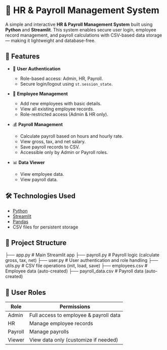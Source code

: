 #                                                                  💼 HR & Payroll Management System

A simple and interactive **HR & Payroll Management System** built using **Python** and **Streamlit**. This system enables secure user login, employee record management, and payroll calculations with CSV-based data storage — making it lightweight and database-free.

## 🚀 Features

- 🔐 **User Authentication**
  - Role-based access: Admin, HR, Payroll.
  - Secure login/logout using `st.session_state`.

- 👥 **Employee Management**
  - Add new employees with basic details.
  - View all existing employee records.
  - Role-restricted access (Admin & HR only).

- 💰 **Payroll Management**
  - Calculate payroll based on hours and hourly rate.
  - View gross, tax, and net salary.
  - Save payroll records to CSV.
  - Accessible only by Admin or Payroll roles.

- 📊 **Data Viewer**
  - View employee data.
  - View payroll data.

## 🛠️ Technologies Used

- [Python](https://www.python.org/)
- [Streamlit](https://streamlit.io/)
- [Pandas](https://pandas.pydata.org/)
- CSV files for persistent storage

## 📁 Project Structure
├── app.py # Main Streamlit app
├── payroll.py # Payroll logic (calculate gross, tax, net)
├── user.py # User authentication and role handling
├── utils.py # CSV file operations (init, load, save)
├── employees.csv # Employee data (auto-created)
├── payroll_data.csv # Payroll data (auto-created)


## 🧠 User Roles

| Role     | Permissions                           |
|----------|----------------------------------------|
| Admin    | Full access to employee & payroll data |
| HR       | Manage employee records                |
| Payroll  | Manage payrolls                        |
| Viewer   | View data only (customize if needed)   |




